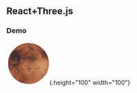 ## React+Three.js
### Demo

![w70](https://github.com/realdonald1994/react-threejs-app/blob/master/demo.gif){:height="100" width="100"}
